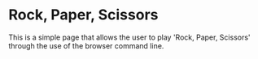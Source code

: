Rock, Paper, Scissors
=====================

This is a simple page that allows the user to play 'Rock, Paper, Scissors' through the use of the browser command line.